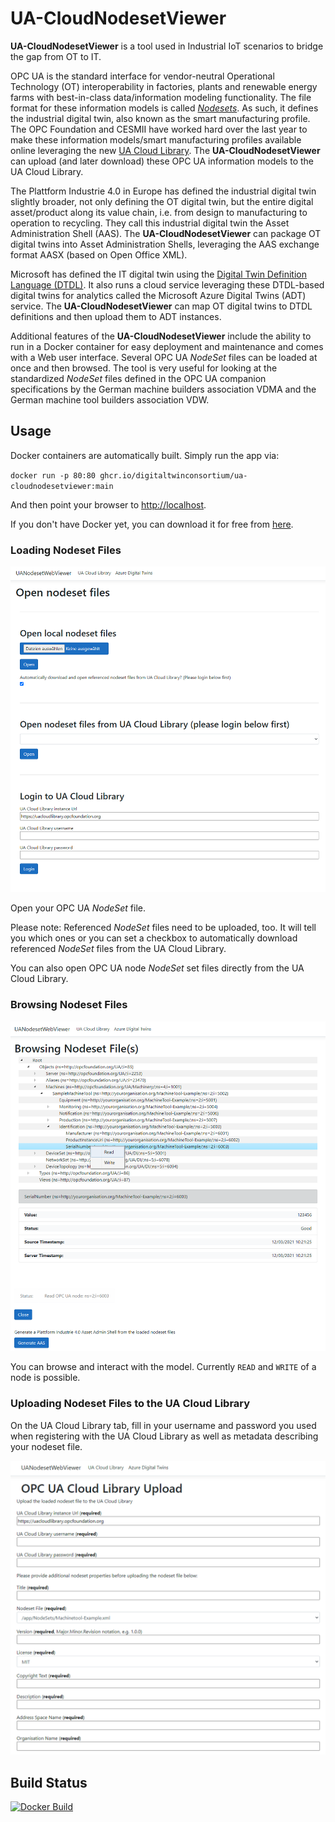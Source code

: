 # UA-CloudNodesetViewer

**UA-CloudNodesetViewer** is a tool used in Industrial IoT scenarios to bridge the gap from OT to IT.

OPC UA is the standard interface for vendor-neutral Operational Technology (OT) interoperability in factories, plants and renewable energy farms with best-in-class data/information modeling functionality. The file format for these information models is called [_Nodesets_](https://reference.opcfoundation.org/v104/Core/docs/Part6/F.1/). As such, it defines the industrial digital twin, also known as the smart manufacturing profile. The OPC Foundation and CESMII have worked hard over the last year to make these information models/smart manufacturing profiles available online leveraging the new [UA Cloud Library](https://github.com/OPCFoundation/UA-CloudLibrary). The **UA-CloudNodesetViewer** can upload (and later download) these OPC UA information models to the UA Cloud Library.

The Plattform Industrie 4.0 in Europe has defined the industrial digital twin slightly broader, not only defining the OT digital twin, but the entire digital asset/product along its value chain, i.e. from design to manufacturing to operation to recycling. They call this industrial digital twin the Asset Administration Shell (AAS). The **UA-CloudNodesetViewer** can package OT digital twins into Asset Administration Shells, leveraging the AAS exchange format AASX (based on Open Office XML).

Microsoft has defined the IT digital twin using the [Digital Twin Definition Language (DTDL)](https://docs.microsoft.com/en-us/azure/digital-twins/concepts-models). It also runs a cloud service leveraging these DTDL-based digital twins for analytics called the Microsoft Azure Digital Twins (ADT) service. The **UA-CloudNodesetViewer** can map OT digital twins to DTDL definitions and then upload them to ADT instances.

Additional features of the **UA-CloudNodesetViewer** include the ability to run in a Docker container for easy deployment and maintenance and comes with a Web user interface. Several OPC UA _NodeSet_ files can be loaded at once and then browsed. The tool is very useful for looking at the standardized _NodeSet_ files defined in the OPC UA companion specifications by the German machine builders association VDMA and the German machine tool builders association VDW.

## Usage

Docker containers are automatically built. Simply run the app via:

`docker run -p 80:80 ghcr.io/digitaltwinconsortium/ua-cloudnodesetviewer:main`

And then point your browser to <http://localhost>.

If you don't have Docker yet, you can download it for free from [here](https://www.docker.com/products/docker-desktop).

### Loading Nodeset Files

![Start](Docs/Start.png)

Open your OPC UA _NodeSet_ file.

Please note: Referenced _NodeSet_ files need to be uploaded, too.  It will tell you which ones or you can set a checkbox to automatically download referenced _NodeSet_ files from the UA Cloud Library.

You can also open OPC UA node _NodeSet_ set files directly from the UA Cloud Library.

### Browsing Nodeset Files

![Browsing](Docs/Sample.png)

You can browse and interact with the model.
Currently `READ` and `WRITE` of a node is possible.

### Uploading Nodeset Files to the UA Cloud Library

On the UA Cloud Library tab, fill in your username and password you used when registering with the UA Cloud Library as well as metadata describing your nodeset file.

![Browsing](Docs/CloudLib.png)

## Build Status

[![Docker Build](https://github.com/digitaltwinconsortium/UANodesetWebViewer/actions/workflows/docker-build.yml/badge.svg)](https://github.com/digitaltwinconsortium/UANodesetWebViewer/actions/workflows/docker-build.yml)
